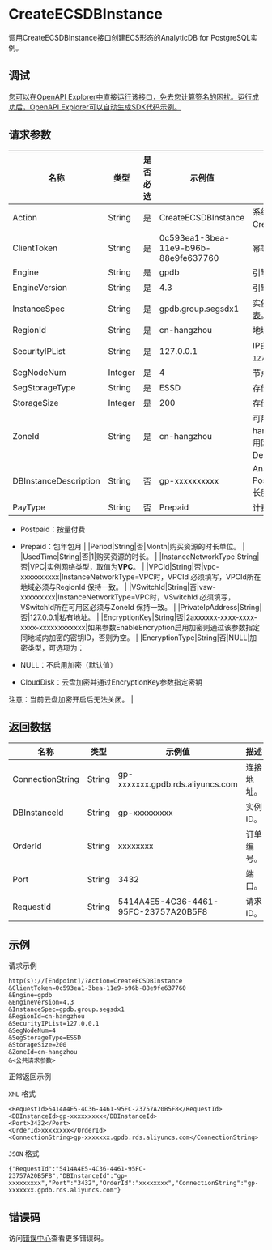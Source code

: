 # CreateECSDBInstance

调用CreateECSDBInstance接口创建ECS形态的AnalyticDB for PostgreSQL实例。

## 调试

[您可以在OpenAPI Explorer中直接运行该接口，免去您计算签名的困扰。运行成功后，OpenAPI Explorer可以自动生成SDK代码示例。](https://api.aliyun.com/#product=gpdb&api=CreateECSDBInstance&type=RPC&version=2016-05-03)

## 请求参数

|名称|类型|是否必选|示例值|描述|
|--|--|----|---|--|
|Action|String|是|CreateECSDBInstance|系统规定参数。取值：CreateECSDBInstance。 |
|ClientToken|String|是|0c593ea1-3bea-11e9-b96b-88e9fe637760|幂等性校验。 |
|Engine|String|是|gpdb|引擎，取值为gpdb。 |
|EngineVersion|String|是|4.3|引擎版本，取值为4.3。 |
|InstanceSpec|String|是|gpdb.group.segsdx1|实例规格，详见[实例规格表](~~86942~~)。 |
|RegionId|String|是|cn-hangzhou|地域ID。 |
|SecurityIPList|String|是|127.0.0.1|IP白名单，默认值为`127.0.0.1`。 |
|SegNodeNum|Integer|是|4|节点数量。 |
|SegStorageType|String|是|ESSD|存储磁盘类型。 |
|StorageSize|Integer|是|200|存储空间大小，单位GB。 |
|ZoneId|String|是|cn-hangzhou|可用区ID。如cn-hangzhou-d，可选的可用区详见DescribeRegions接口。 |
|DBInstanceDescription|String|否|gp-xxxxxxxxxx|AnalyticDB for PostgreSQL实例描述，长度为256字符。 |
|PayType|String|否|Prepaid|计费类型：

 -   Postpaid：按量付费
-   Prepaid：包年包月 |
|Period|String|否|Month|购买资源的时长单位。 |
|UsedTime|String|否|1|购买资源的时长。 |
|InstanceNetworkType|String|否|VPC|实例网络类型，取值为**VPC**。 |
|VPCId|String|否|vpc-xxxxxxxxxx|InstanceNetworkType=VPC时，VPCId 必须填写，VPCId所在地域必须与RegionId 保持一致。 |
|VSwitchId|String|否|vsw-xxxxxxxxx|InstanceNetworkType=VPC时，VSwitchId 必须填写，VSwitchId所在可用区必须与ZoneId 保持一致。 |
|PrivateIpAddress|String|否|127.0.0.1|私有地址。 |
|EncryptionKey|String|否|2axxxxxx-xxxx-xxxx-xxxx-xxxxxxxxxxxx|如果参数EnableEncryption启用加密则通过该参数指定同地域内加密的密钥ID，否则为空。 |
|EncryptionType|String|否|NULL|加密类型，可选项为：

 -   NULL：不启用加密（默认值）
-   CloudDisk：云盘加密并通过EncryptionKey参数指定密钥

 注意：当前云盘加密开启后无法关闭。 |

## 返回数据

|名称|类型|示例值|描述|
|--|--|---|--|
|ConnectionString|String|gp-xxxxxxx.gpdb.rds.aliyuncs.com|连接地址。 |
|DBInstanceId|String|gp-xxxxxxxxx|实例ID。 |
|OrderId|String|xxxxxxxx|订单编号。 |
|Port|String|3432|端口。 |
|RequestId|String|5414A4E5-4C36-4461-95FC-23757A20B5F8|请求ID。 |

## 示例

请求示例

```
http(s)://[Endpoint]/?Action=CreateECSDBInstance
&ClientToken=0c593ea1-3bea-11e9-b96b-88e9fe637760
&Engine=gpdb
&EngineVersion=4.3
&InstanceSpec=gpdb.group.segsdx1
&RegionId=cn-hangzhou
&SecurityIPList=127.0.0.1
&SegNodeNum=4
&SegStorageType=ESSD
&StorageSize=200
&ZoneId=cn-hangzhou
&<公共请求参数>
```

正常返回示例

`XML` 格式

```
<RequestId>5414A4E5-4C36-4461-95FC-23757A20B5F8</RequestId>
<DBInstanceId>gp-xxxxxxxxx</DBInstanceId>
<Port>3432</Port>
<OrderId>xxxxxxxx</OrderId>
<ConnectionString>gp-xxxxxxx.gpdb.rds.aliyuncs.com</ConnectionString>
```

`JSON` 格式

```
{"RequestId":"5414A4E5-4C36-4461-95FC-23757A20B5F8","DBInstanceId":"gp-xxxxxxxxx","Port":"3432","OrderId":"xxxxxxxx","ConnectionString":"gp-xxxxxxx.gpdb.rds.aliyuncs.com"}
```

## 错误码

访问[错误中心](https://error-center.alibabacloud.com/status/product/gpdb)查看更多错误码。

